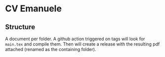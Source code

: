 # CV Emanuele

## Structure

A document per folder. A github action triggered on tags will look
for `main.tex` and compile them. Then will create a release with
the resulting pdf attached (renamed as the containing folder).

